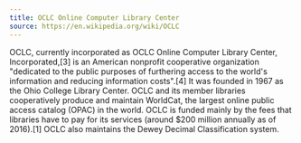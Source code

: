 ```yaml
---
title: OCLC Online Computer Library Center
source: https://en.wikipedia.org/wiki/OCLC
---
```


OCLC, currently incorporated as OCLC Online Computer Library Center,
Incorporated,[3] is an American nonprofit cooperative organization
"dedicated to the public purposes of furthering access to the world's
information and reducing information costs".[4] It was founded in 1967
as the Ohio College Library Center. OCLC and its member libraries
cooperatively produce and maintain WorldCat, the largest online public
access catalog (OPAC) in the world. OCLC is funded mainly by the fees
that libraries have to pay for its services (around $200 million
annually as of 2016).[1] OCLC also maintains the Dewey Decimal
Classification system.
